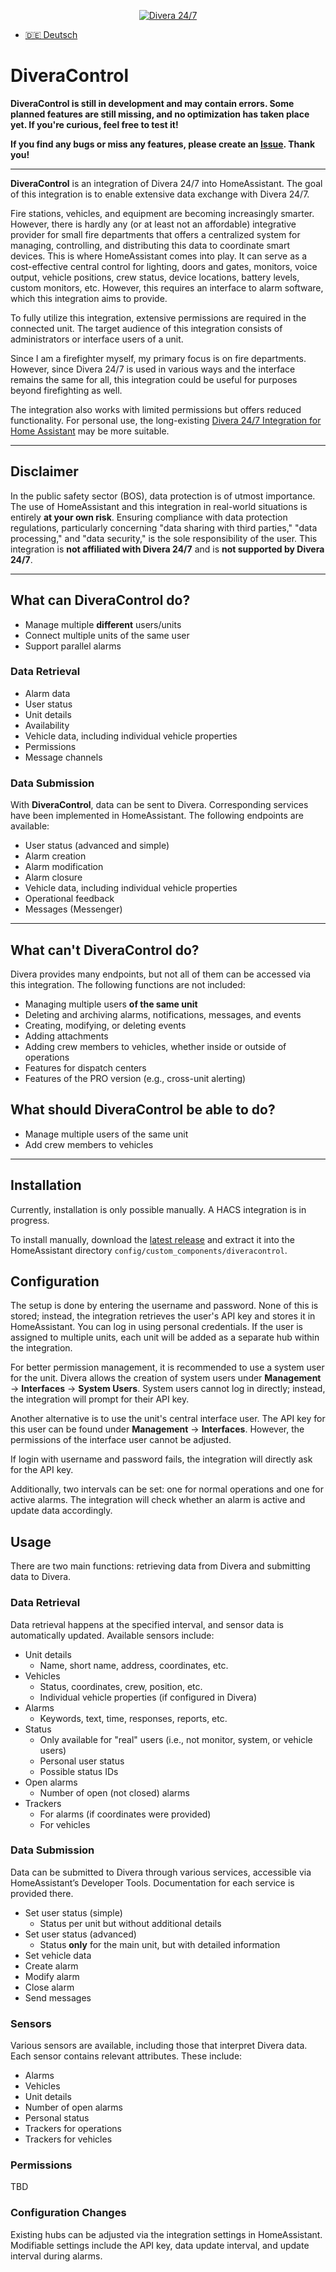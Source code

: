<p align="center">
  <a href="https://www.divera247.com">
    <img src="https://www.divera247.com/downloads/grafik/divera247_logo_800.png" alt="Divera 24/7">
  </a>
</p>

- [🇩🇪 Deutsch](README.md)

# DiveraControl

**DiveraControl is still in development and may contain errors. Some planned features are still missing, and no optimization has taken place yet. If you're curious, feel free to test it!**

**If you find any bugs or miss any features, please create an [Issue](https://github.com/moehrem/DiveraControl/issues). Thank you!**

---

**DiveraControl** is an integration of Divera 24/7 into HomeAssistant. The goal of this integration is to enable extensive data exchange with Divera 24/7.

Fire stations, vehicles, and equipment are becoming increasingly smarter. However, there is hardly any (or at least not an affordable) integrative provider for small fire departments that offers a centralized system for managing, controlling, and distributing this data to coordinate smart devices. This is where HomeAssistant comes into play. It can serve as a cost-effective central control for lighting, doors and gates, monitors, voice output, vehicle positions, crew status, device locations, battery levels, custom monitors, etc. However, this requires an interface to alarm software, which this integration aims to provide.

To fully utilize this integration, extensive permissions are required in the connected unit. The target audience of this integration consists of administrators or interface users of a unit.

Since I am a firefighter myself, my primary focus is on fire departments. However, since Divera 24/7 is used in various ways and the interface remains the same for all, this integration could be useful for purposes beyond firefighting as well.

The integration also works with limited permissions but offers reduced functionality. For personal use, the long-existing [Divera 24/7 Integration for Home Assistant](https://github.com/fwmarcel/home-assistant-divera) may be more suitable.

---

## Disclaimer

In the public safety sector (BOS), data protection is of utmost importance. The use of HomeAssistant and this integration in real-world situations is entirely **at your own risk**. Ensuring compliance with data protection regulations, particularly concerning "data sharing with third parties," "data processing," and "data security," is the sole responsibility of the user.
This integration is **not affiliated with Divera 24/7** and is **not supported by Divera 24/7**.

---

## What can DiveraControl do?

- Manage multiple **different** users/units
- Connect multiple units of the same user
- Support parallel alarms

### Data Retrieval
- Alarm data
- User status
- Unit details
- Availability
- Vehicle data, including individual vehicle properties
- Permissions
- Message channels

### Data Submission
With **DiveraControl**, data can be sent to Divera. Corresponding services have been implemented in HomeAssistant. The following endpoints are available:
- User status (advanced and simple)
- Alarm creation
- Alarm modification
- Alarm closure
- Vehicle data, including individual vehicle properties
- Operational feedback
- Messages (Messenger)

---

## What can't DiveraControl do?
Divera provides many endpoints, but not all of them can be accessed via this integration. The following functions are not included:
- Managing multiple users **of the same unit**
- Deleting and archiving alarms, notifications, messages, and events
- Creating, modifying, or deleting events
- Adding attachments
- Adding crew members to vehicles, whether inside or outside of operations
- Features for dispatch centers
- Features of the PRO version (e.g., cross-unit alerting)

## What should DiveraControl be able to do?
- Manage multiple users of the same unit
- Add crew members to vehicles

---

## Installation
Currently, installation is only possible manually. A HACS integration is in progress.

To install manually, download the [latest release](https://github.com/moehrem/DiveraControl/releases/latest) and extract it into the HomeAssistant directory `config/custom_components/diveracontrol`.

## Configuration
The setup is done by entering the username and password. None of this is stored; instead, the integration retrieves the user's API key and stores it in HomeAssistant.
You can log in using personal credentials. If the user is assigned to multiple units, each unit will be added as a separate hub within the integration.

For better permission management, it is recommended to use a system user for the unit. Divera allows the creation of system users under **Management** -> **Interfaces** -> **System Users**. System users cannot log in directly; instead, the integration will prompt for their API key.

Another alternative is to use the unit's central interface user. The API key for this user can be found under **Management** -> **Interfaces**. However, the permissions of the interface user cannot be adjusted.

If login with username and password fails, the integration will directly ask for the API key.

Additionally, two intervals can be set: one for normal operations and one for active alarms. The integration will check whether an alarm is active and update data accordingly.

## Usage
There are two main functions: retrieving data from Divera and submitting data to Divera.

### Data Retrieval
Data retrieval happens at the specified interval, and sensor data is automatically updated. Available sensors include:
- Unit details
    - Name, short name, address, coordinates, etc.
- Vehicles
    - Status, coordinates, crew, position, etc.
    - Individual vehicle properties (if configured in Divera)
- Alarms
    - Keywords, text, time, responses, reports, etc.
- Status
    - Only available for "real" users (i.e., not monitor, system, or vehicle users)
    - Personal user status
    - Possible status IDs
- Open alarms
    - Number of open (not closed) alarms
- Trackers
    - For alarms (if coordinates were provided)
    - For vehicles

### Data Submission
Data can be submitted to Divera through various services, accessible via HomeAssistant’s Developer Tools. Documentation for each service is provided there.
- Set user status (simple)
    - Status per unit but without additional details
- Set user status (advanced)
    - Status **only** for the main unit, but with detailed information
- Set vehicle data
- Create alarm
- Modify alarm
- Close alarm
- Send messages

### Sensors
Various sensors are available, including those that interpret Divera data. Each sensor contains relevant attributes. These include:
- Alarms
- Vehicles
- Unit details
- Number of open alarms
- Personal status
- Trackers for operations
- Trackers for vehicles

### Permissions
TBD

### Configuration Changes
Existing hubs can be adjusted via the integration settings in HomeAssistant. Modifiable settings include the API key, data update interval, and update interval during alarms.

